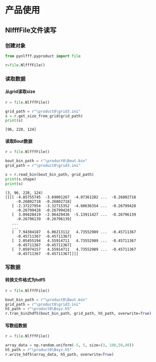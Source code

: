 # 产品使用

## NlfffFile文件读写

### 创建对象

```python
from pynlfff.pyproduct import file

r=file.NlfffFile()
```



### 读取数据

#### 从grid读取size

```python
r = file.NlfffFile()

grid_path = r"\product0\grid3.ini"
s = r.get_size_from_grid(grid_path)
print(s)
```

```
[96, 228, 124]
```



#### 读取Bout数据

```python
r = file.NlfffFile()

bout_bin_path = r"\product0\Bout.bin"
grid_path = r"\product0\grid3.ini"

s = r.read_bin(bout_bin_path, grid_path)
print(s.shape)
print(s)
```

```
(3, 96, 228, 124)
[[[[ -4.85755745  -3.69001267  -4.07361282 ...  -0.26802718
     -0.26802718  -0.26802718]
   [ -2.37227954  -3.32715352  -4.60636354 ...  -0.26799428
     -0.26799428  -0.26799428]
   [  3.09420419  -2.96429436  -5.13911427 ...  -0.26796139
     -0.26796139  -0.26796139]
   ...
   ...
   [  7.94384187   6.06213112   4.73552989 ...  -0.45711367
     -0.45711367  -0.45711367]
   [  2.05455194   4.55914711   4.73552989 ...  -0.45711367
     -0.45711367  -0.45711367]
   [  7.05974157   4.55914711   4.73552989 ...  -0.45711367
     -0.45711367  -0.45711367]]]]
```



### 写数据

#### 转换文件格式为hdf5

```python
r = file.NlfffFile()

bout_bin_path = r"\product0\Bout.bin"
grid_path = r"\product0\grid3.ini"
h5_path = r"\product0\Bxyz.h5"
r.tran_bin2hdf5(bout_bin_path, grid_path, h5_path, overwrite=True)
```



#### 写数组数据

```python
r = file.NlfffFile()

array_data = np.random.uniform(-5, 5, size=(3, 100,50,40))
h5_path = r"\product0\Bxyz.h5"
r.write_hdf5(array_data, h5_path, overwrite=True)
```









